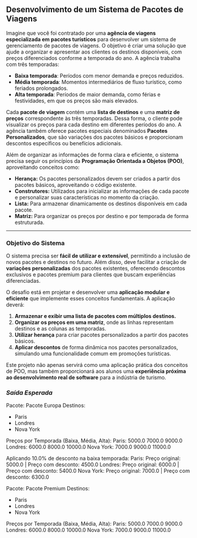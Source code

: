 ## Desenvolvimento de um Sistema de Pacotes de Viagens

Imagine que você foi contratado por uma **agência de viagens especializada em pacotes turísticos** para desenvolver um sistema de gerenciamento de pacotes de viagens. O objetivo é criar uma solução que ajude a organizar e apresentar aos clientes os destinos disponíveis, com preços diferenciados conforme a temporada do ano. A agência trabalha com três temporadas:

-   **Baixa temporada**: Períodos com menor demanda e preços reduzidos.
-   **Média temporada**: Momentos intermediários de fluxo turístico, como feriados prolongados.
-   **Alta temporada**: Períodos de maior demanda, como férias e festividades, em que os preços são mais elevados.

Cada **pacote de viagem** contém uma **lista de destinos** e uma **matriz de preços** correspondente às três temporadas. Dessa forma, o cliente pode visualizar os preços para cada destino em diferentes períodos do ano. A agência também oferece pacotes especiais denominados **Pacotes Personalizados**, que são variações dos pacotes básicos e proporcionam descontos específicos ou benefícios adicionais.

Além de organizar as informações de forma clara e eficiente, o sistema precisa seguir os princípios da **Programação Orientada a Objetos (POO)**, aproveitando conceitos como:

-   **Herança:** Os pacotes personalizados devem ser criados a partir dos pacotes básicos, aproveitando o código existente.
-   **Construtores:** Utilizados para inicializar as informações de cada pacote e personalizar suas características no momento da criação.
-   **Lista:** Para armazenar dinamicamente os destinos disponíveis em cada pacote.
-   **Matriz:** Para organizar os preços por destino e por temporada de forma estruturada.

----------

### **Objetivo do Sistema**

O sistema precisa ser **fácil de utilizar e extensível**, permitindo a inclusão de novos pacotes e destinos no futuro. Além disso, deve facilitar a criação de **variações personalizadas** dos pacotes existentes, oferecendo descontos exclusivos e pacotes premium para clientes que buscam experiências diferenciadas.

O desafio está em projetar e desenvolver uma **aplicação modular e eficiente** que implemente esses conceitos fundamentais. A aplicação deverá:

1.  **Armazenar e exibir uma lista de pacotes com múltiplos destinos.**
2.  **Organizar os preços em uma matriz**, onde as linhas representam destinos e as colunas as temporadas.
3.  **Utilizar herança** para criar pacotes personalizados a partir dos pacotes básicos.
4.  **Aplicar descontos** de forma dinâmica nos pacotes personalizados, simulando uma funcionalidade comum em promoções turísticas.

Este projeto não apenas servirá como uma aplicação prática dos conceitos de POO, mas também proporcionará aos alunos uma **experiência próxima ao desenvolvimento real de software** para a indústria de turismo.


### *Saída Esperada*

Pacote: Pacote Europa
Destinos:
 - Paris
 - Londres
 - Nova York

Preços por Temporada (Baixa, Média, Alta):
Paris: 5000.0 7000.0 9000.0 
Londres: 6000.0 8000.0 10000.0 
Nova York: 7000.0 9000.0 11000.0 

Aplicando 10.0% de desconto na baixa temporada:
Paris: Preço original: 5000.0 | Preço com desconto: 4500.0
Londres: Preço original: 6000.0 | Preço com desconto: 5400.0
Nova York: Preço original: 7000.0 | Preço com desconto: 6300.0

Pacote: Pacote Premium
Destinos:
 - Paris
 - Londres
 - Nova York

Preços por Temporada (Baixa, Média, Alta):
Paris: 5000.0 7000.0 9000.0 
Londres: 6000.0 8000.0 10000.0 
Nova York: 7000.0 9000.0 11000.0 

